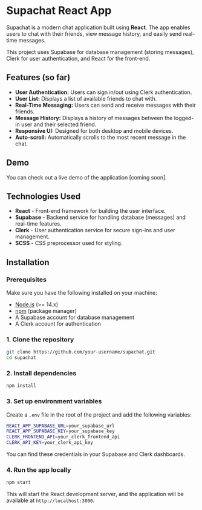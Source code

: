 # Supachat React App

Supachat is a modern chat application built using **React**. The app enables users to chat with their friends, view message history, and easily send real-time messages.

This project uses Supabase for database management (storing messages), Clerk for user authentication, and React for the front-end.

## Features (so far)

- **User Authentication:** Users can sign in/out using Clerk authentication.
- **User List:** Displays a list of available friends to chat with.
- **Real-Time Messaging:** Users can send and receive messages with their friends.
- **Message History:** Displays a history of messages between the logged-in user and their selected friend.
- **Responsive UI:** Designed for both desktop and mobile devices.
- **Auto-scroll:** Automatically scrolls to the most recent message in the chat.

## Demo

You can check out a live demo of the application [coming soon].

## Technologies Used

- **React** - Front-end framework for building the user interface.
- **Supabase** - Backend service for handling database (messages) and real-time features.
- **Clerk** - User authentication service for secure sign-ins and user management.
- **SCSS** - CSS preprocessor used for styling.

## Installation

### Prerequisites

Make sure you have the following installed on your machine:
- [Node.js](https://nodejs.org/) (>= 14.x)
- [npm](https://www.npmjs.com/) (package manager)
- A Supabase account for database management
- A Clerk account for authentication

### 1. Clone the repository

```bash
git clone https://github.com/your-username/supachat.git
cd supachat
```

### 2. Install dependencies

```bash
npm install
```

### 3. Set up environment variables

Create a `.env` file in the root of the project and add the following variables:

```bash
REACT_APP_SUPABASE_URL=your_supabase_url
REACT_APP_SUPABASE_KEY=your_supabase_key
CLERK_FRONTEND_API=your_clerk_frontend_api
CLERK_API_KEY=your_clerk_api_key
```

You can find these credentials in your Supabase and Clerk dashboards.

### 4. Run the app locally

```bash
npm start
```

This will start the React development server, and the application will be available at `http://localhost:3000`.
